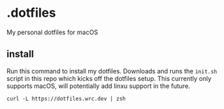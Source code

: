 # .dotfiles

My personal dotfiles for macOS

## install

Run this command to install my dotfiles. Downloads and runs the `init.sh` script in this repo which kicks off the dotfiles setup.  This currently only supports macOS, will potentially add linxu support in the future.

```shell
curl -L https://dotfiles.wrc.dev | zsh
```
